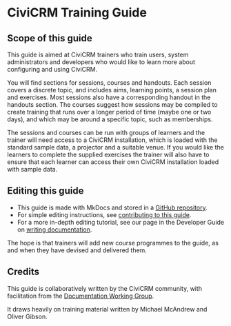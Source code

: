# CiviCRM Training Guide

## Scope of this guide

This guide is aimed at CiviCRM trainers who train users, system administrators and developers who would like to learn more about configuring and using CiviCRM.

You will find sections for sessions, courses and handouts. Each session covers a discrete topic, and includes aims, learning points, a session plan and exercises. Most sessions also have a corresponding handout in the handouts section. The courses suggest how sessions may be compiled to create training that runs over a longer period of time (maybe one or two days), and which may be around a specific topic, such as memberships.

The sessions and courses can be run with groups of learners and the trainer will need access to a CiviCRM installation, which is loaded with the standard sample data, a projector and a suitable venue. If you would like the learners to complete the supplied exercises the trainer will also have to ensure that each learner can access their own CiviCRM installation loaded with sample data.

## Editing this guide

* This guide is made with MkDocs and stored in a [GitHub repository](https://github.com/civicrm/civicrm-training-guide).
* For simple editing instructions, see [contributing to this guide](/the-civicrm-community/contributing-to-this-manual.md).
* For a more in-depth editing tutorial, see our page in the Developer Guide on [writing documentation](https://docs.civicrm.org/dev/en/latest/documentation).

The hope is that trainers will add new course programmes to the guide, as and when they have devised and delivered them.

## Credits

This guide is collaboratively written by the CiviCRM community, with facilitation from the [Documentation Working Group](https://civicrm.org/working-groups/documentation).

It draws heavily on training material written by Michael McAndrew and Oliver Gibson.
